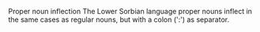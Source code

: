 Proper noun inflection
The Lower Sorbian language proper nouns inflect in the same cases as regular
nouns, but with a colon (':') as separator.



